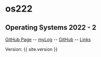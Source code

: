 # os222
## Operating Systems 2022 - 2

[GitHub Page](https://nlexi.github.io/os222/) -- 
[myLog](https://github.com/NLexi/os222/mylog.txt) -- 
[GitHub](https://github.com/NLexi/os222) -- 
[Links](https://github.com/NLexi/os222/LINKS/)

Version: {{ site.version }}
